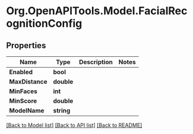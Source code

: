 # Org.OpenAPITools.Model.FacialRecognitionConfig

## Properties

Name | Type | Description | Notes
------------ | ------------- | ------------- | -------------
**Enabled** | **bool** |  | 
**MaxDistance** | **double** |  | 
**MinFaces** | **int** |  | 
**MinScore** | **double** |  | 
**ModelName** | **string** |  | 

[[Back to Model list]](../../README.md#documentation-for-models) [[Back to API list]](../../README.md#documentation-for-api-endpoints) [[Back to README]](../../README.md)

